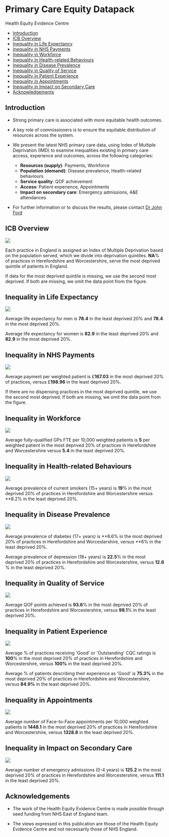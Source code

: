 # Primary Care Equity Datapack
Health Equity Evidence Centre

- [Introduction](#introduction)
- [ICB Overview](#icb-overview)
- [Inequality in Life Expectancy](#inequality-in-life-expectancy)
- [Inequality in NHS Payments](#inequality-in-nhs-payments)
- [Inequality in Workforce](#inequality-in-workforce)
- [Inequality in Health-related
  Behaviours](#inequality-in-health-related-behaviours)
- [Inequality in Disease Prevalence](#inequality-in-disease-prevalence)
- [Inequality in Quality of Service](#inequality-in-quality-of-service)
- [Inequality in Patient Experience](#inequality-in-patient-experience)
- [Inequality in Appointments](#inequality-in-appointments)
- [Inequality in Impact on Secondary
  Care](#inequality-in-impact-on-secondary-care)
- [Acknowledgements](#acknowledgements)

## Introduction

- Strong primary care is associated with more equitable health outcomes.

- A key role of commissioners is to ensure the equitable distribution of
  resources across the system.

- We present the latest NHS primary care data, using Index of Multiple
  Deprivation (IMD) to examine inequalities existing in primary care
  access, experience and outcomes, across the following categories:

  - **Resources (supply)**: Payments, Workforce
  - **Population (demand)**: Disease prevalence, Health-related
    behaviours
  - **Service quality**: QOF achievement
  - **Access**: Patient experience, Appointments
  - **Impact on secondary care**: Emergency admissions, A&E attendances

- For further information or to discuss the results, please contact [Dr
  John Ford](j.a.ford@qmul.ac.uk)

## ICB Overview

![](figure-commonmark/overview-1.png)

Each practice in England is assigned an Index of Multiple Deprivation
based on the population served, which we divide into deprivation
quintiles. **NA**% of practices in Herefordshire and Worcestershire,
serve the most deprived quintile of patients in England.

If data for the most deprived quintile is missing, we use the second
most deprived. If both are missing, we omit the data point from the
figure.

## Inequality in Life Expectancy

![](figure-commonmark/Life_Expectancy-1.png)

Average life expectancy for men is **78.4** in the least deprived 20%
and **78.4** in the most deprived 20%.

Average life expectancy for women is **82.9** in the least deprived 20%
and **82.9** in the most deprived 20%.

## Inequality in NHS Payments

![](figure-commonmark/payments-1.png)

Average payment per weighted patient is £**167.03** in the most deprived
20% of practices, versus £**198.96** in the least deprived 20%.

If there are no dispensing practices in the most deprived quintile, we
use the second most deprived. If both are missing, we omit the data
point from the figure.

## Inequality in Workforce

![](figure-commonmark/workforce-1.png)

Average fully-qualified GPs FTE per 10,000 weighted patients is **5**
per weighted patient in the most deprived 20% of practices in
Herefordshire and Worcestershire versus **5.4** in the least deprived
20%.

## Inequality in Health-related Behaviours

![](figure-commonmark/behaviours-1.png)

Average prevalence of current smokers (15+ years) is **19**% in the most
deprived 20% of practices in Herefordshire and Worcestershire versus
\*\*8.2% in the least deprived 20%.

## Inequality in Disease Prevalence

![](figure-commonmark/prevalence-1.png)

Average prevalence of diabetes (17+ years) is **8.6% in the most
deprived 20% of practices in Herefordshire and Worcestershire, versus
**6% in the least deprived 20%.

Average prevalence of depression (18+ years) is **22.5**% in the most
deprived 20% of practices in Herefordshire and Worcestershire, versus
**12.6** % in the least deprived 20%.

## Inequality in Quality of Service

![](figure-commonmark/quality-1.png)

Average QOF points achieved is **93.6**% in the most deprived 20% of
practices in Herefordshire and Worcestershire, versus **98.1**% in the
least deprived 20%.

## Inequality in Patient Experience

![](figure-commonmark/exp-1.png)

Average % of practices receiving 'Good' or 'Outstanding' CQC ratings is
**100**% in the most deprived 20% of practices in Herefordshire and
Worcestershire, versus **100%** in the least deprived 20%.

Average % of patients describing their experience as 'Good' is **75.3%**
in the most deprived 20% of practices in Herefordshire and
Worcestershire, versus **84.9%** in the least deprived 20%.

## Inequality in Appointments

![](figure-commonmark/appts-1.png)

Average number of Face-to-Face appointments per 10,000 weighted patients
is **1448.1** in the most deprived 20% of practices in Herefordshire and
Worcestershire, versus **1328.8** in the least deprived 20%.

## Inequality in Impact on Secondary Care

![](figure-commonmark/secondary-1.png)

Average number of emergency admissions (0-4 years) is **125.2** in the
most deprived 20% of practices in Herefordshire and Worcestershire,
versus **111.1** in the least deprived 20%.

## Acknowledgements

- The work of the Health Equity Evidence Centre is made possible through
  seed funding from NHS East of England team.

- The views expressed in this publication are those of the Health Equity
  Evidence Centre and not necessarily those of NHS England.
